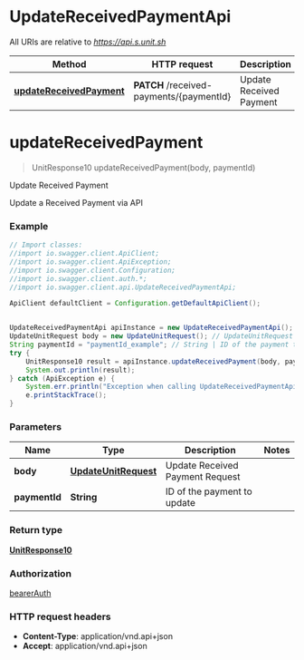 # UpdateReceivedPaymentApi

All URIs are relative to *https://api.s.unit.sh*

Method | HTTP request | Description
------------- | ------------- | -------------
[**updateReceivedPayment**](UpdateReceivedPaymentApi.md#updateReceivedPayment) | **PATCH** /received-payments/{paymentId} | Update Received Payment

<a name="updateReceivedPayment"></a>
# **updateReceivedPayment**
> UnitResponse10 updateReceivedPayment(body, paymentId)

Update Received Payment

Update a Received Payment via API 

### Example
```java
// Import classes:
//import io.swagger.client.ApiClient;
//import io.swagger.client.ApiException;
//import io.swagger.client.Configuration;
//import io.swagger.client.auth.*;
//import io.swagger.client.api.UpdateReceivedPaymentApi;

ApiClient defaultClient = Configuration.getDefaultApiClient();


UpdateReceivedPaymentApi apiInstance = new UpdateReceivedPaymentApi();
UpdateUnitRequest body = new UpdateUnitRequest(); // UpdateUnitRequest | Update Received Payment Request
String paymentId = "paymentId_example"; // String | ID of the payment to update
try {
    UnitResponse10 result = apiInstance.updateReceivedPayment(body, paymentId);
    System.out.println(result);
} catch (ApiException e) {
    System.err.println("Exception when calling UpdateReceivedPaymentApi#updateReceivedPayment");
    e.printStackTrace();
}
```

### Parameters

Name | Type | Description  | Notes
------------- | ------------- | ------------- | -------------
 **body** | [**UpdateUnitRequest**](UpdateUnitRequest.md)| Update Received Payment Request |
 **paymentId** | **String**| ID of the payment to update |

### Return type

[**UnitResponse10**](UnitResponse10.md)

### Authorization

[bearerAuth](../README.md#bearerAuth)

### HTTP request headers

 - **Content-Type**: application/vnd.api+json
 - **Accept**: application/vnd.api+json

